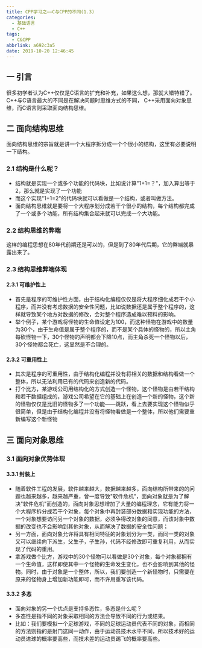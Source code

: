 ```yaml
---
title: CPP学习之——C与CPP的不同(1.3)
categories:
  - 基础语言
  - C++
tags:
  - C&CPP
abbrlink: a692c3a5
date: 2019-10-20 12:46:45
---
```

## 一 引言
很多初学者认为C++仅仅是C语言的扩充和补充，如果这么想，那就大错特错了。C++与C语言最大的不同是在解决问题时思维方式的不同， C++采用面向对象思维，而C语言则采取面向结构思维。  

<!--more-->

## 二 面向结构思维
 面向结构思维的宗旨就是讲一个大程序拆分成一个个很小的结构，这里有必要说明一下结构。   

### 2.1 结构是什么呢？
* 结构就是实现一个或多个功能的代码块，比如说计算"1+1=？"，加入算出等于2，那么就是实现了一个功能
* 而这个实现"1+1=2"的代码块就可以看做是一个结构，或者叫做方法。
* 面向结构思维就是要将一个大程序划分成若干个很小的结构，每个结构都完成了一个或多个功能，所有结构集合起来就可以完成一个大功能。  

### 2.2 结构思维的弊端
这样的编程思想在80年代前期还是可以的，但是到了80年代后期，它的弊端就暴露出来了。 

### 2.3 结构思维弊端体现
#### 2.3.1 可维护性上

* 首先是程序的可维护性方面，由于结构化编程仅仅是将大程序细化成若干个小程序，而并没有考虑数据的安全性问题，比如说数据还是属于整个程序的，这样就导致某个地方对数据的修改，会对整个程序造成难以预料的影响。 
* 举个例子，某个游戏将怪物的生命值设定为100，而这种怪物在游戏中的数量为30个，由于生命值是属于整个程序的，而不是某个具体的怪物的，所以主角每砍怪物一下，30个怪物的声明都会下降10点，而主角杀死一个怪物以后，30个怪物都会死亡，这显然是不合理的。

#### 2.3.2 可重用性上
* 其次是程序的可重用性，由于结构化编程并没有将相关的数据和结构看做一个整体，所以无法利用已有的代码来创造新的代码。
* 打个比方，某游戏公司用结构化的方式创造一个怪物，这个怪物是由若干结构和若干数据组成的，游戏公司希望在它的基础上在创造一个新的怪物，这个新的怪物仅仅是比旧的怪物多了一个功能——跳跃，看上去要实现这个怪物似乎很简单，但是由于结构化编程并没有将怪物看做是一个整体，所以他们需要重新编写这个新怪物


## 三 面向对象思维
### 3.1 面向对象优势体现
#### 3.3.1 封装上
* 随着软件工程的发展，软件越来越大，数据越来越多，面向结构所带来的的问题也越来越多，越来越严重，曾一度导致"软件危机"，面向对象就是为了解决"软件危机"而创造的，面向对象思想增加了大量的编程理念，它有能力将一个大程序拆分成若干个对象，每个对象中再封装部分数据和实现功能的方法，一个对象想要访问另一个对象的数据，必须争得改对象的同意，而该对象中数据的改变也不会影响到其他对象，从而解决了数据的安全性问题；
* 另一方面，面向对象允许将具有相同特征的对象划分为一类，而同一类的对象又可以继续向下派生，父生子，子生孙，代码不经修改即可重复利用，从而实现了代码的重用。
* 拿游戏做个比方，游戏中的30个怪物可以看做是30个对象，每个对象都拥有一个生命值，这样即使其中一个怪物的生命发生变化，也不会影响到其他的怪物。同时，由于对象是一个整体，所以，我们要创造一个新怪物时，只需要在原来的怪物身上增加新功能即可，而不许用重写该代码。

#### 3.3.2 多态
* 面向对象的另一个优点是支持多态性，多态是什么呢？
* 多态性是指不同的对象采取相同的方法会导致不同的行为或结果。
* 比如：我们要模拟一个足球游戏，不同的足球运动员代表不同的对象，而相同的方法则指的是射门这同一动作，由于运动员技术水平不同，所以技术好的运动员进球的概率要高些，而技术差的运动员踢飞的概率要高些。

